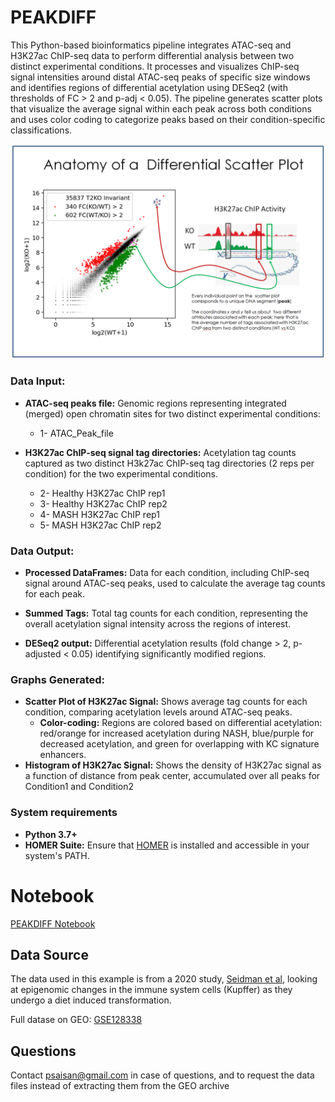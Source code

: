 
  
# PEAKDIFF

This Python-based bioinformatics pipeline integrates ATAC-seq and H3K27ac ChIP-seq data to perform differential analysis between two distinct experimental conditions. It processes and visualizes ChIP-seq signal intensities around distal ATAC-seq peaks of specific size windows and identifies regions of differential acetylation using DESeq2 (with thresholds of FC > 2 and p-adj < 0.05). The pipeline generates scatter plots that visualize the average signal within each peak across both conditions and uses color coding to categorize peaks based on their condition-specific classifications.


<img src="./Images/anatomyScatter.PNG" style="border: 0;" />


### Data Input:
- **ATAC-seq peaks file:** Genomic regions representing integrated (merged) open chromatin sites for two distinct experimental conditions:
    - 1- ATAC_Peak_file

- **H3K27ac ChIP-seq signal tag directories:** Acetylation tag counts captured as two distinct H3k27ac ChIP-seq tag directories (2 reps per condition) for the two experimental conditions.
  
    - 2- Healthy H3K27ac ChIP rep1
    - 3- Healthy H3K27ac ChIP rep2
    - 4- MASH H3K27ac ChIP rep1
    - 5- MASH H3K27ac ChIP rep2
    
### Data Output:
- **Processed DataFrames:** Data for each condition, including ChIP-seq signal around ATAC-seq peaks, used to calculate the average tag counts for each peak.

- **Summed Tags:** Total tag counts for each condition, representing the overall acetylation signal intensity across the regions of interest.

- **DESeq2 output:** Differential acetylation results (fold change > 2, p-adjusted < 0.05) identifying significantly modified regions.

### Graphs Generated:
- **Scatter Plot of H3K27ac Signal:** Shows average tag counts for each condition, comparing acetylation levels around ATAC-seq peaks.
  - **Color-coding:** Regions are colored based on differential acetylation: red/orange for increased acetylation during NASH, blue/purple for decreased acetylation, and green for overlapping with KC signature enhancers.
- **Histogram of H3K27ac Signal:** Shows the density of H3K27ac signal as a function of distance from peak center, accumulated over all peaks for Condition1 and Condition2

### System requirements

- **Python 3.7+**
- **HOMER Suite:** Ensure that [HOMER](http://homer.ucsd.edu) is installed and accessible in your system's PATH.

# Notebook

[PEAKDIFF Notebook](./Notebooks/Kupffer_Cells_HEALTHY_vs_MASH_H3K27ac_differential_scatterPlot.ipynb)


## Data Source

The data used in this example is from a 2020 study, [Seidman et al](https://pubmed.ncbi.nlm.nih.gov/32362324/), looking at epigenomic changes in the immune system cells (Kupffer) as they undergo a diet induced transformation.

Full datase on GEO: [GSE128338](https://www.ncbi.nlm.nih.gov/geo/query/acc.cgi?acc=GSE128338)

## Questions

Contact psaisan@gmail.com in case of questions, and to request the data files instead of extracting them from the GEO archive

